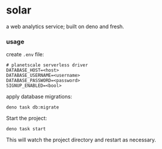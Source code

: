 # solar

a web analytics service; built on deno and fresh.

### usage

create `.env` file:

```
# planetscale serverless driver
DATABASE_HOST=<host>
DATABASE_USERNAME=<username>
DATABASE_PASSWORD=<password>
SIGNUP_ENABLED=<bool>
```

apply database migrations:

```
deno task db:migrate
```

Start the project:

```
deno task start
```

This will watch the project directory and restart as necessary.
